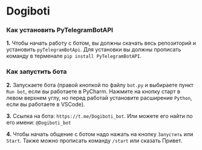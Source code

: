 # Dogiboti

### Как установить PyTelegramBotAPI

**1.** Чтобы начать работу с ботом, вы должны скачать весь репозиторий и установить `pyTelegramBotApi`. Для установки вы должны прописать команду в терменале `pip install PyTelegramBotAPI`.
 
### Как запустить бота

**2.** Запускаете бота (правой кнопкой по файлу `bot.py` и выбираете пункт `Run bot`, если вы работаете в PyCharm. Нажмите на кнопку старт в левом верхнем углу, но перед работай установите расширение `Python`, если вы работаете в VSCode).

**3.** Ссылка на бота: `https://t.me/Dogiboti_bot`. Или можете его найти по его имени: `@Dogiboti_bot`

**4.** Чтобы начать общение с ботом надо нажать на кнопку `Запустить` или `Start`. Также можно прописать команду `/start` или сказать Привет.
